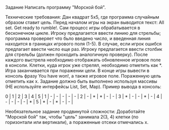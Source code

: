 Задание
Написать программу "Морской бой".

Технические требования:
Дан квадрат 5х5, где программа случайным образом ставит цель.
Перед началом игры на экран выводится текст: All set. Get ready to rumble!.
Сам процесс игры обрабатывается в бесконечном цикле.
Игроку предлагается ввести линию для стрельбы; программа проверяет что бьло введено число, и введенная линия находится в границах игрового поля (1-5). В случае, если игрок ошибся предлагает ввести число еще раз.
Игроку предлагается ввести столбик для стрельбы (должен проходить аналогичную проверку).
После каждого выстрела необходимо отображать обновленное игровое поле в консоли. Клетки, куда игрок уже стрелял, необходимо отметить как *.
Игра заканчивается при поражении цели. В конце игры вывести в консоль фразу You have won!, а также игровое поле. Пораженную цель отметить как x.
Задание должно быть выполнено используя массивы (НЕ используйте интерфейсы List, Set, Map).
Пример вывода в консоль:

0 | 1 | 2 | 3 | 4 | 5 |
1 | - | - | - | - | - |
2 | - | * | * | - | - |
3 | * | - | - | * | - |
4 | - | - | - | - | * |
5 | * | - | * | - | - |

Необязательное задание продвинутой сложности:
Доработайте "Морской бой" так, чтобы "цель" занимала 2(3, 4) клетки (по горизонтали или вертикали), а пораженные отсеки отмечались x.